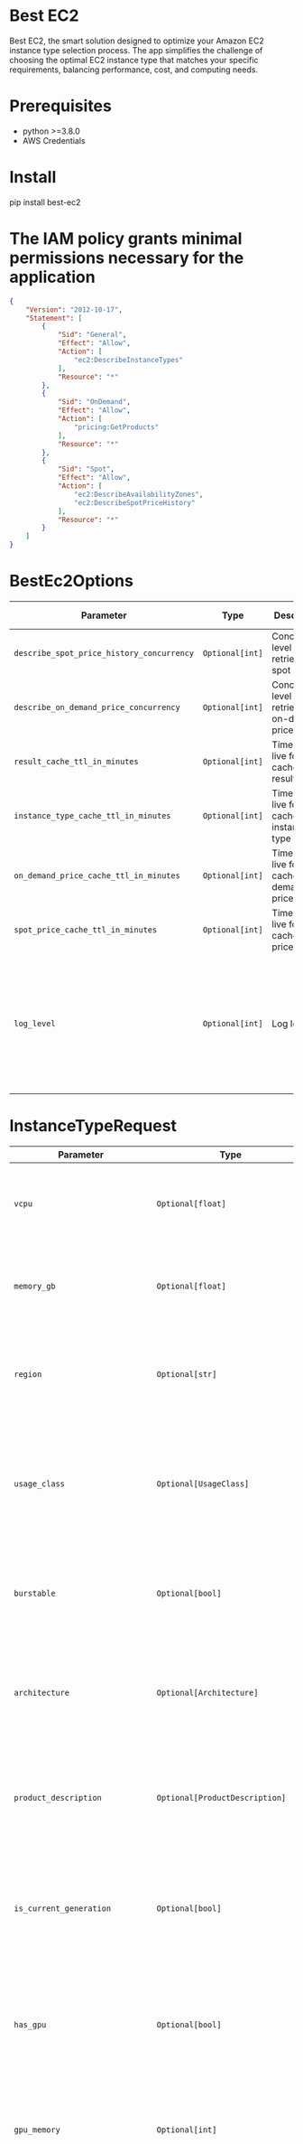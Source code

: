 # Best EC2

Best EC2, the smart solution designed to optimize your Amazon EC2 instance type selection process. The app simplifies the challenge of choosing the optimal EC2 instance type that matches your specific requirements, balancing performance, cost, and computing needs.

# Prerequisites
* python >=3.8.0
* AWS Credentials

# Install
pip install best-ec2

# The IAM policy grants minimal permissions necessary for the application

```json
{
    "Version": "2012-10-17",
    "Statement": [
        {
            "Sid": "General",
            "Effect": "Allow",
            "Action": [
                "ec2:DescribeInstanceTypes"
            ],
            "Resource": "*"
        },
        {
            "Sid": "OnDemand",
            "Effect": "Allow",
            "Action": [
                "pricing:GetProducts"
            ],
            "Resource": "*"
        },
        {
            "Sid": "Spot",
            "Effect": "Allow",
            "Action": [
                "ec2:DescribeAvailabilityZones",
                "ec2:DescribeSpotPriceHistory"
            ],
            "Resource": "*"
        }
    ]
}
```


# BestEc2Options

| Parameter                                 | Type            | Description                                      | Required | Default | Possible Values                                |
|-------------------------------------------|-----------------|--------------------------------------------------|----------|---------|------------------------------------------------|
| `describe_spot_price_history_concurrency` | `Optional[int]` | Concurrency level for retrieving spot prices     | No       | 20      | -                                              |
| `describe_on_demand_price_concurrency`    | `Optional[int]` | Concurrency level for retrieving on-demand prices| No       | 10      | -                                              |
| `result_cache_ttl_in_minutes`             | `Optional[int]` | Time-to-live for cached results                  | No       | 60      | -                                              |
| `instance_type_cache_ttl_in_minutes`      | `Optional[int]` | Time-to-live for cached instance type list       | No       | 1440    | -                                              |
| `on_demand_price_cache_ttl_in_minutes`    | `Optional[int]` | Time-to-live for cached on-demand prices         | No       | 1440    | -                                              |
| `spot_price_cache_ttl_in_minutes`         | `Optional[int]` | Time-to-live for cached spot prices              | No       | 10      | -                                              |
| `log_level`                               | `Optional[int]` | Log level                                        | No       | `INFO` (20) | CRITICAL (50), ERROR (40), WARNING (30), INFO (20), DEBUG (10), NOTSET (0) |
# InstanceTypeRequest

| Parameter                                   | Type                         | Description                                                                                                                       | Required | Default      | Values                                                                                                                                               |
|---------------------------------------------|------------------------------|-----------------------------------------------------------------------------------------------------------------------------------|----------|--------------|------------------------------------------------------------------------------------------------------------------------------------------------------|
| `vcpu`                                      | `Optional[float]`            | The number of virtual CPUs allocated to the instance, which affects its computing capabilities.                                   | No       | 1            |                                                                                                                                                      |
| `memory_gb`                                 | `Optional[float]`            | The amount of memory allocated to the instance, specified in gigabytes (GiB).                                                     | No       | 1            |                                                                                                                                                      |
| `region`                                    | `Optional[str]`              | The region where the instance is to be deployed, which can affect availability and pricing.                                       | No       | None         | E.g., `us-east-1`, `eu-west-1`                                                                                                                       |
| `usage_class`                               | `Optional[UsageClass]`       | The pricing model under which the instance operates: either preemptible `SPOT` instances or regular `ON_DEMAND` instances.        | No       | `ON_DEMAND`  | `SPOT`, `ON_DEMAND`                                                                                                                                  |
| `burstable`                                 | `Optional[bool]`             | Specifies if the instance type can accrue and use CPU credits for short bursts of improved performance.                           | No       | None         | `True`, `False`                                                                                                                                      |
| `architecture`                              | `Optional[Architecture]`     | The processor architecture type for the instance, which determines the instruction set and memory addressing.                     | No       | `X86_64`     | `I386`, `X86_64`, `ARM64`, `X86_64_MAC`                                                                                                              |
| `product_description`                       | `Optional[ProductDescription]` | The list of operating systems available for the instance, which may affect compatibility and pricing.                             | No       | `LINUX_UNIX` | `LINUX_UNIX`, `RED_HAT_ENTERPRISE_LINUX`, `SUSE_LINUX`, `WINDOWS`, `LINUX_UNIX_VPC`, `RED_HAT_ENTERPRISE_LINUX_VPC`, `SUSE_LINUX_VPC`, `WINDOWS_VPC` |
| `is_current_generation`                     | `Optional[bool]`             | Indicates if only the latest generation of instances should be considered, which typically offer better performance and features. | No       | None         | `True`, `False`                                                                                                                                      |
| `has_gpu`                                   | `Optional[bool]`             | Designates whether the instance includes one or more GPUs, providing additional graphics or computational power.                  | No       | None         | `True`, `False`                                                                                                                                      |
| `gpu_memory`                                | `Optional[int]`              | If GPUs are present, this specifies their total memory in GiB. Only applicable when `has_gpu` is True.                            | No       | None         |                                                                                                                                                      |
| `is_instance_storage_supported`             | `Optional[bool]`             | Determines if the instance should have direct attached storage, often used for high-performance requirements.                     | No       | None         | `True`, `False`                                                                                                                                      |
| `max_interruption_frequency`                | `Optional[int]`              | The maximum acceptable spot instance interruption rate, as a percentage (1-100). This helps balance cost with stability.          | No       | None         | E.g. 10                                                                                                                                              |
| `availability_zones`                        | `Optional[List[str]]`        | The specific geographic locations in which to search for instances, which can affect latency and data sovereignty considerations. | No       | None         | E.g., `us-east-1a`, `us-east-1b`                                                                                                                     |
| `final_spot_price_strategy`                 | `Optional[FinalSpotPriceStrategy]` | Strategy used to determine the final spot price, which can optimize for cost or stability of the spot instance.                   | No       | `MIN`        | `MIN`, `MAX`, `AVERAGE`                                                                                                                              |

# InstanceType (InstanceTypeResponse = List[InstanceType])

| Field                    | Type                                     | Description                                                                                                                | Example Values                                      |
|--------------------------|------------------------------------------|----------------------------------------------------------------------------------------------------------------------------|-----------------------------------------------------|
| `instance_type`          | `str`                                    | The identifier for the type of instance, which determines its capabilities, such as CPU and memory.                        | `c5d.large`, `m6idn.large`                          |
| `price`                  | `float`                                  | The price per hour for the instance type. This could be the on-demand price or the spot price, which can vary based on market demand. | 0.0378, 0.0995                                     |
| `az_price`               | `Optional[Dict[str, float]]`             | A dictionary containing the prices for the instance type within different Availability Zones.                              | `{'us-east-1a': 0.0378, 'us-east-1b': 0.0400}`     |
| `vcpu`                   | `int`                                    | The number of virtual CPUs that the instance type offers.                                                                 | 2, 4                                               |
| `memory_gb`              | `int`                                    | The amount of memory (RAM) that the instance type offers, measured in GiB (gibibytes).                                     | 8, 16                                              |
| `network_performance`    | `str`                                    | A qualitative description of the instance type's network performance capability.                                          | `Up to 10 Gigabit`, `20 Gigabit`                   |
| `storage`                | `Union[str, List[DiskInfo]]`             | Information about the storage that comes with the instance type, including size and type. It could be a list or a descriptive string. | `EBS only`, `[{'SizeInGB': 50, 'Count': 1, 'Type': 'ssd'}]` |
| `gpu_memory_gb`          | `Optional[int]`                          | The amount of dedicated GPU memory that comes with the instance type, if applicable, measured in GiB.                     | 4, 8                                               |
| `interruption_frequency` | `Optional[InterruptionFrequencyInfo]`    | An estimate of how often a spot instance may be interrupted. It can include statistical rates or qualitative descriptions. | `{'min': 5, 'max': 10, 'rate': '<10%'}`            |


# Usage

## Simple

```
from best_ec2 import (
    BestEc2,
    InstanceTypeRequest,
    InstanceTypeResponse,
)

ec2 = BestEc2()

request: InstanceTypeRequest = {"vcpu": 1, "memory_gb": 1}

response: InstanceTypeResponse = ec2.get_types(request)

print(response[0:3])
```

Response example:

```json
[
   {
      "instance_type":"t3a.micro",
      "vcpu":2,
      "memory_gb":1,
      "network_performance":"Up to 5 Gigabit",
      "storage":"EBS Only",
      "price":0.0094
   },
   {
      "instance_type":"t3.micro",
      "vcpu":2,
      "memory_gb":1,
      "network_performance":"Up to 5 Gigabit",
      "storage":"EBS Only",
      "price":0.0104
   },
   {
      "instance_type":"t2.micro",
      "vcpu":1,
      "memory_gb":1,
      "network_performance":"Low to Moderate",
      "storage":"EBS Only",
      "price":0.0116
   }
]
```

## Advanced

```
import logging
from best_ec2 import (
    BestEc2,
    BestEc2Options,
    InstanceTypeRequest,
    InstanceTypeResponse,
    UsageClass,
    Architecture,
    ProductDescription,
    FinalSpotPriceStrategy,
)

options: BestEc2Options = {
    "describe_spot_price_history_concurrency": 20,
    "describe_on_demand_price_concurrency": 15,
    "result_cache_ttl_in_minutes": 120,
    "instance_type_cache_ttl_in_minutes": 2880,
    "on_demand_price_cache_ttl_in_minutes": 720,
    "spot_price_cache_ttl_in_minutes": 5,
}

logging.basicConfig(level=logging.INFO, format="%(asctime)s: %(levelname)s: %(message)s")
logger = logging.getLogger()

ec2 = BestEc2(options, logger)

request: InstanceTypeRequest = {
    "vcpu": 1,
    "memory_gb": 2,
    "usage_class": UsageClass.SPOT.value,
    "region": "eu-central-1",
    "burstable": False,
    "architecture": Architecture.X86_64.value,
    "product_description": ProductDescription.LINUX_UNIX.value,
    "is_current_generation": True,
    "is_instance_storage_supported": True,
    "max_interruption_frequency": 10,
    "availability_zones": ["eu-central-1a", "eu-central-1b"],
    "final_spot_price_strategy": FinalSpotPriceStrategy.MIN.value,
}

response: InstanceTypeResponse = ec2.get_types(request)

print(response[0:3])
```

Response example:

```json
[
   {
      "instance_type":"i3en.large",
      "vcpu":2,
      "memory_gb":16,
      "network_performance":"Up to 25 Gigabit",
      "storage":[
         {
            "SizeInGB":1250,
            "Count":1,
            "Type":"ssd"
         }
      ],
      "price":0.0332,
      "az_price":{
         "eu-central-1a":0.0396,
         "eu-central-1b":0.0332
      },
      "interruption_frequency":{
         "min":0,
         "max":5,
         "rate":"<5%"
      }
   },
   {
      "instance_type":"c5ad.large",
      "vcpu":2,
      "memory_gb":4,
      "network_performance":"Up to 10 Gigabit",
      "storage":[
         {
            "SizeInGB":75,
            "Count":1,
            "Type":"ssd"
         }
      ],
      "price":0.0426,
      "az_price":{
         "eu-central-1a":0.0426,
         "eu-central-1b":0.0496
      },
      "interruption_frequency":{
         "min":0,
         "max":5,
         "rate":"<5%"
      }
   },
   {
      "instance_type":"c5d.large",
      "vcpu":2,
      "memory_gb":4,
      "network_performance":"Up to 10 Gigabit",
      "storage":[
         {
            "SizeInGB":50,
            "Count":1,
            "Type":"ssd"
         }
      ],
      "price":0.0448,
      "az_price":{
         "eu-central-1b":0.0448,
         "eu-central-1a":0.0459
      },
      "interruption_frequency":{
         "min":0,
         "max":5,
         "rate":"<5%"
      }
   }
]

```
